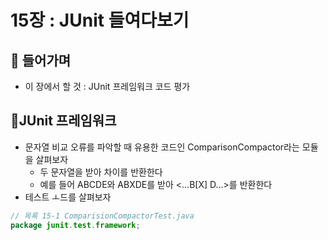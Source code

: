 # 15장 : JUnit 들여다보기

## 📌 들어가며

- 이 장에서 할 것 : JUnit 프레임워크 코드 평가

## 📌JUnit 프레임워크

- 문자열 비교 오류를 파악할 때 유용한 코드인 ComparisonCompactor라는 모듈을 살펴보자
    - 두 문자열을 받아 차이를 반환한다
    - 예를 들어 ABCDE와 ABXDE를 받아 <...B[X] D…>를 반환한다
- 테스트 ㅗ드를 살펴보자

```java
// 목록 15-1 ComparisionCompactorTest.java
package junit.test.framework;
```
